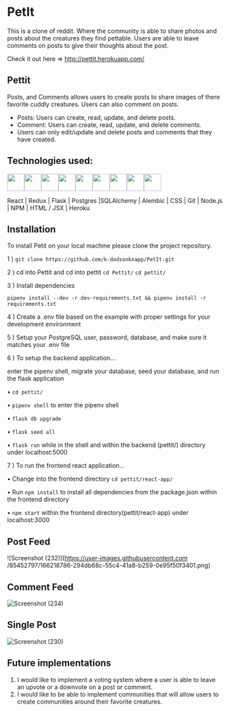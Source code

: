 # PetIt
This is a clone of reddit. Where the community is able to share photos and posts about the creatures they find pettable. 
Users are able to leave comments on posts to give their thoughts about the post. 

Check it out here => http://pettit.herokuapp.com/

## Pettit 

Posts, and Comments allows users to create posts to share images of there favorite cuddly creatures. Users can also comment on posts.

* Posts: Users can create, read, update, and delete posts.
* Comment: Users can create, read, update, and delete comments.
* Users can only edit/update and delete posts and comments that they have created.

## Technologies used:
<img 
src="https://cdn.jsdelivr.net/gh/devicons/devicon/icons/react/react-original.svg" height=40/><img 
src="https://cdn.jsdelivr.net/gh/devicons/devicon/icons/redux/redux-original.svg" height=40/><img 
src="https://cdn.jsdelivr.net/gh/devicons/devicon/icons/flask/flask-original.svg" height=40/><img src="https://cdn.jsdelivr.net/gh/devicons/devicon/icons/postgresql/postgresql-original.svg"  height=40/><img src="https://cdn.jsdelivr.net/gh/devicons/devicon/icons/sqlalchemy/sqlalchemy-original.svg"  height=40/><img  
src="https://cdn.jsdelivr.net/gh/devicons/devicon/icons/css3/css3-original.svg"  height=40/><img  
src="https://cdn.jsdelivr.net/gh/devicons/devicon/icons/html5/html5-original.svg"  height=40/><img  
src="https://cdn.jsdelivr.net/gh/devicons/devicon/icons/git/git-original.svg"  height=40/><img  
src="https://cdn.jsdelivr.net/gh/devicons/devicon/icons/vscode/vscode-original.svg"  height=40/>

 React | Redux | Flask | Postgres |SQLAlchemy | Alembic | CSS | Git | Node.js | NPM | HTML / JSX | Heroku

## Installation
To install Petit on your local machine please clone the project repository.

1 ) `git clone https://github.com/k-dodsonknapp/PetIt.git`

2 ) cd into Pettit and cd into pettit `cd Pettit/` `cd pettit/`

3 ) Install dependencies

 `pipenv install --dev -r dev-requirements.txt && pipenv install -r requirements.txt`
 
4 ) Create a .env file based on the example with proper settings for your development environment

5 ) Setup your PostgreSQL user, password, database, and make sure it matches your .env file

6 ) To setup the backend application...

enter the pipenv shell, migrate your database, seed your database, and run the flask application

• `cd pettit/`

• `pipenv shell` to enter the pipenv shell

• `flask db upgrade`

• `flask seed all`

• `flask run` while in the shell and within the backend (pettit/) directory under localhost:5000

7 ) To run the frontend react application...

• Change into the frontend directory `cd pettit/react-app/`

• Run `npm install` to install all dependencies from the package.json within the frontend directory

• `npm start` within the frontend directory(pettit/react-app) under localhost:3000

## Post Feed

![Screenshot (232)](https://user-images.githubusercontent.com   /85452797/166218786-294db68c-55c4-41a8-b259-0e95f50f3401.png)

## Comment Feed

![Screenshot (234)](https://user-images.githubusercontent.com/85452797/166219867-06df7ba1-1c0b-4d7f-a626-cb5cb4901b47.png)

## Single Post

![Screenshot (230)](https://user-images.githubusercontent.com/85452797/166218643-1c1be73d-85d8-4603-a3a4-b7fe4e2c5d50.png)

## Future implementations

1) I would like to implement a voting system where a user is able to leave an upvote or a downvote on a post or comment. 
2) I would like to be able to implement communities that will allow users to create communities around their favorite creatures. 
